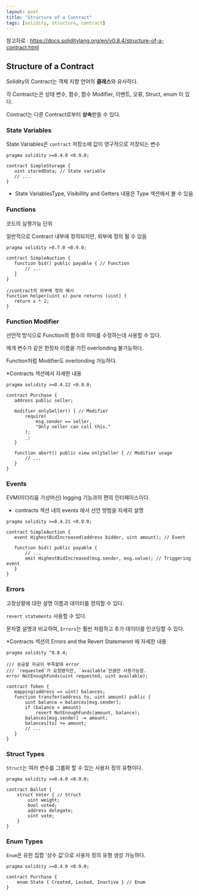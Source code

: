```yaml
---
layout: post
title: "Structure of a Contract"
tags: [solidity, structure, contract]
---
```


참고자료 : https://docs.soliditylang.org/en/v0.8.4/structure-of-a-contract.html

## Structure of a Contract


Solidity의 Contract는 객체 지향 언어의 **클래스**와 유사하다.

각 Contract는은 상태 변수, 함수, 함수 Modifier, 이벤트, 오류, Struct, enum 이 있다.

Contract는 다른 Contract로부터 **상속**받을 수 있다.


### State Variables

 State Variables은 `contract` 저장소에 값이 영구적으로 저장되는 변수
 
 ````solidity
pragma solidity >=0.4.0 <0.9.0;

contract SimpleStorage {
    uint storedData; // State variable
    // ...
}
 ````

* State VariablesType, Visibillity and Getters 내용은 Type 섹션에서 볼 수 있음 


### Functions

코드의 실행가능 단위

일반적으로 Contract 내부에 정의되지만, 외부에 정의 될 수 있음

 ````solidity
pragma solidity >0.7.0 <0.9.0;

contract SimpleAuction {
    function bid() public payable { // Function
        // ...
    }
}

//contract의 외부에 정의 예시
function helper(uint x) pure returns (uint) {
    return x * 2;
}
 ````
 
 
### Function Modifier

선언적 방식으로 Function의 함수의 의미를 수정하는데 사용할 수 있다.

매개 변수가 같은 한정자 이름을 가진 overlonding 불가능하다.

Function처럼 Modifier도 overlonding 가능하다.

*Contracts 섹션에서 자세한 내용

 ````solidity
pragma solidity >=0.4.22 <0.9.0;

contract Purchase {
    address public seller;

    modifier onlySeller() { // Modifier
        require(
            msg.sender == seller,
            "Only seller can call this."
        );
        _;
    }

    function abort() public view onlySeller { // Modifier usage
        // ...
    }
}
 ````
 
 
### Events

EVM(이더리움 가상머신) logging 기능과의 편의 인터페이스이다.

* contracts 섹션 내의 events 에서 선언 방법을 자세히 설명

 ````solidity
pragma solidity >=0.4.21 <0.9.0;

contract SimpleAuction {
    event HighestBidIncreased(address bidder, uint amount); // Event

    function bid() public payable {
        // ...
        emit HighestBidIncreased(msg.sender, msg.value); // Triggering event
    }
}
 ````
 
 
### Errors

고장상황에 대한 설명 이름과 데이터를 정의할 수 있다.

`revert statements` 사용할 수 있다.

문자열 설명과 비교하여, `Errors`는 훨씬 저렴하고 추가 데이터를 인코딩할 수 있다.

*Contracts 섹션의 Errors and the Revert Statemennt 에 자세한 내용

 ````solidity
pragma solidity ^0.8.4;

/// 송금할 자금이 부족할때 error
/// `requested`가 요청됐지만, `available`만큼만 사용가능함.
error NotEnoughFunds(uint requested, uint available);

contract Token {
    mapping(address => uint) balances;
    function transfer(address to, uint amount) public {
        uint balance = balances[msg.sender];
        if (balance < amount)
            revert NotEnoughFunds(amount, balance);
        balances[msg.sender] -= amount;
        balances[to] += amount;
        // ...
    }
}
 ````
 
 
### Struct Types

`Struct`는 여러 변수를 그룹화 할 수 있는 사용자 정의 유형이다.

````solidity
pragma solidity >=0.4.0 <0.9.0;

contract Ballot {
    struct Voter { // Struct
        uint weight;
        bool voted;
        address delegate;
        uint vote;
    }
}
````


### Enum Types 

`Enum`은 유한 집합 '상수 값'으로 사용자 정의 유형 생성 가능하다.

````solidity
pragma solidity >=0.4.0 <0.9.0;

contract Purchase {
    enum State { Created, Locked, Inactive } // Enum
}
````
